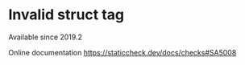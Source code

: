 # Invalid struct tag

Available since
    2019.2

Online documentation
    https://staticcheck.dev/docs/checks#SA5008
